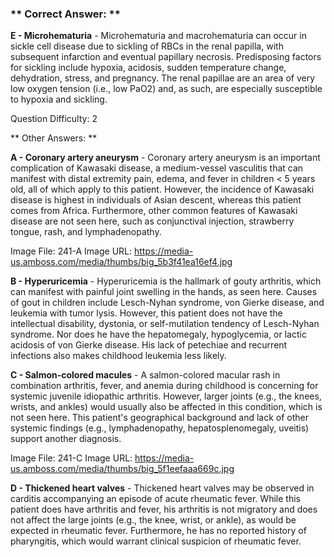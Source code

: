 ### ** Correct Answer: **

**E - Microhematuria** - Microhematuria and macrohematuria can occur in sickle cell disease due to sickling of RBCs in the renal papilla, with subsequent infarction and eventual papillary necrosis. Predisposing factors for sickling include hypoxia, acidosis, sudden temperature change, dehydration, stress, and pregnancy. The renal papillae are an area of very low oxygen tension (i.e., low PaO2) and, as such, are especially susceptible to hypoxia and sickling.

Question Difficulty: 2

** Other Answers: **

**A - Coronary artery aneurysm** - Coronary artery aneurysm is an important complication of Kawasaki disease, a medium-vessel vasculitis that can manifest with distal extremity pain, edema, and fever in children < 5 years old, all of which apply to this patient. However, the incidence of Kawasaki disease is highest in individuals of Asian descent, whereas this patient comes from Africa. Furthermore, other common features of Kawasaki disease are not seen here, such as conjunctival injection, strawberry tongue, rash, and lymphadenopathy.

Image File: 241-A
Image URL: https://media-us.amboss.com/media/thumbs/big_5b3f41ea16ef4.jpg

**B - Hyperuricemia** - Hyperuricemia is the hallmark of gouty arthritis, which can manifest with painful joint swelling in the hands, as seen here. Causes of gout in children include Lesch-Nyhan syndrome, von Gierke disease, and leukemia with tumor lysis. However, this patient does not have the intellectual disability, dystonia, or self-mutilation tendency of Lesch-Nyhan syndrome. Nor does he have the hepatomegaly, hypoglycemia, or lactic acidosis of von Gierke disease. His lack of petechiae and recurrent infections also makes childhood leukemia less likely.

**C - Salmon-colored macules** - A salmon-colored macular rash in combination arthritis, fever, and anemia during childhood is concerning for systemic juvenile idiopathic arthritis. However, larger joints (e.g., the knees, wrists, and ankles) would usually also be affected in this condition, which is not seen here. This patient's geographical background and lack of other systemic findings (e.g., lymphadenopathy, hepatosplenomegaly, uveitis) support another diagnosis.

Image File: 241-C
Image URL: https://media-us.amboss.com/media/thumbs/big_5f1eefaaa669c.jpg

**D - Thickened heart valves** - Thickened heart valves may be observed in carditis accompanying an episode of acute rheumatic fever. While this patient does have arthritis and fever, his arthritis is not migratory and does not affect the large joints (e.g., the knee, wrist, or ankle), as would be expected in rheumatic fever. Furthermore, he has no reported history of pharyngitis, which would warrant clinical suspicion of rheumatic fever.

